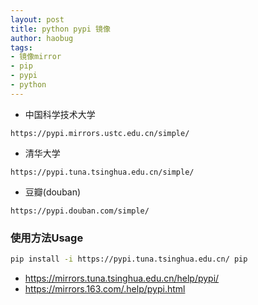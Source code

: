 ```yaml
---
layout: post
title: python pypi 镜像
author: haobug
tags: 
- 镜像mirror
- pip 
- pypi
- python
---
```


<!--
http://mirrors.aliyun.com/pypi/simple/  aliyun mirror is not stable some how
-->

* 中国科学技术大学 
```
https://pypi.mirrors.ustc.edu.cn/simple/
```
* 清华大学
```
https://pypi.tuna.tsinghua.edu.cn/simple/
```
* 豆瓣(douban) 
```
https://pypi.douban.com/simple/
```

### 使用方法Usage
```bash
pip install -i https://pypi.tuna.tsinghua.edu.cn/ pip 
```
* https://mirrors.tuna.tsinghua.edu.cn/help/pypi/
* https://mirrors.163.com/.help/pypi.html

